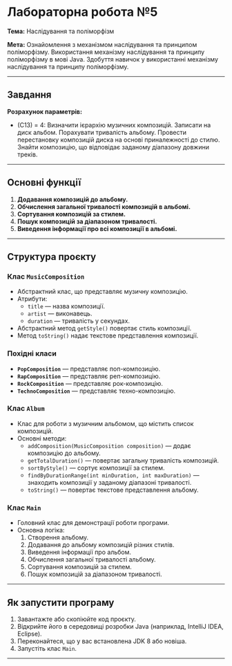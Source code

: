 # Лабораторна робота №5
**Тема:** Наслідування та поліморфізм

**Мета:** Ознайомлення з механізмом наслідування та принципом поліморфізму. Використання механізму наслідування та принципу поліморфізму в мові Java. Здобуття навичок у використанні механізму наслідування та принципу поліморфізму.


---

## Завдання
**Розрахунок параметрів:**
- (C13) = 4: Визначити ієрархію музичних композицій. Записати на диск альбом. Порахувати тривалість альбому. Провести перестановку композицій диска на основі приналежності до стилю. Знайти композицію, що відповідає заданому діапазону довжини треків.

---
## Основні функції
1. **Додавання композицій до альбому.**
2. **Обчислення загальної тривалості композицій в альбомі.**
3. **Сортування композицій за стилем.**
4. **Пошук композицій за діапазоном тривалості.**
5. **Виведення інформації про всі композиції в альбомі.**

---

## Структура проєкту

### Клас `MusicComposition`
- Абстрактний клас, що представляє музичну композицію.
- Атрибути:
    - `title` — назва композиції.
    - `artist` — виконавець.
    - `duration` — тривалість у секундах.
- Абстрактний метод `getStyle()` повертає стиль композиції.
- Метод `toString()` надає текстове представлення композиції.

### Похідні класи
- **`PopComposition`** — представляє поп-композицію.
- **`RapComposition`** — представляє реп-композицію.
- **`RockComposition`** — представляє рок-композицію.
- **`TechnoComposition`** — представляє техно-композицію.

### Клас `Album`
- Клас для роботи з музичним альбомом, що містить список композицій.
- Основні методи:
    - `addComposition(MusicComposition composition)` — додає композицію до альбому.
    - `getTotalDuration()` — повертає загальну тривалість композицій.
    - `sortByStyle()` — сортує композиції за стилем.
    - `findByDurationRange(int minDuration, int maxDuration)` — знаходить композиції у заданому діапазоні тривалості.
    - `toString()` — повертає текстове представлення альбому.

### Клас `Main`
- Головний клас для демонстрації роботи програми.
- Основна логіка:
    1. Створення альбому.
    2. Додавання до альбому композицій різних стилів.
    3. Виведення інформації про альбом.
    4. Обчислення загальної тривалості альбому.
    5. Сортування композицій за стилем.
    6. Пошук композицій за діапазоном тривалості.

---

## Як запустити програму
1. Завантажте або скопіюйте код проєкту.
2. Відкрийте його в середовищі розробки Java (наприклад, IntelliJ IDEA, Eclipse).
3. Переконайтеся, що у вас встановлена JDK 8 або новіша.
4. Запустіть клас `Main`.

---